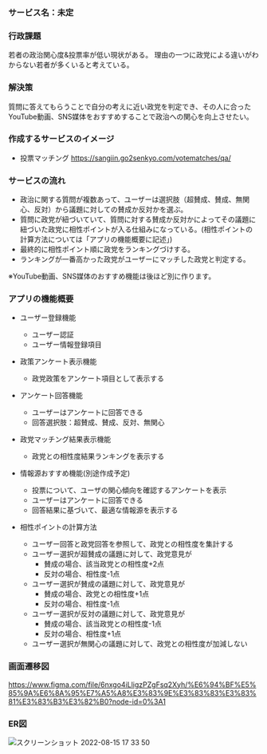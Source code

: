 ### サービス名：未定

### 行政課題
若者の政治関心度&投票率が低い現状がある。
理由の一つに政党による違いがわからない若者が多くいると考えている。

### 解決策
質問に答えてもらうことで自分の考えに近い政党を判定でき、その人に合ったYouTube動画、SNS媒体をおすすめすることで政治への関心を向上させたい。

### 作成するサービスのイメージ

- 投票マッチング https://sangiin.go2senkyo.com/votematches/qa/

### サービスの流れ

-  政治に関する質問が複数あって、ユーザーは選択肢（超賛成、賛成、無関心、反対）から議題に対しての賛成か反対かを選ぶ。
-  質問に政党が紐づいていて、質問に対する賛成か反対かによってその議題に紐づいた政党に相性ポイントが入る仕組みになっている。(相性ポイントの計算方法については「アプリの機能概要に記述」)
-  最終的に相性ポイント順に政党をランキングづけする。
-  ランキングが一番高かった政党がユーザーにマッチした政党と判定する。

※YouTube動画、SNS媒体のおすすめ機能は後ほど別に作ります。
### アプリの機能概要

- ユーザー登録機能
    - ユーザー認証
    - ユーザー情報登録項目
    
- 政策アンケート表示機能
    - 政党政策をアンケート項目として表示する
    
- アンケート回答機能
    - ユーザーはアンケートに回答できる
    - 回答選択肢：超賛成、賛成、反対、無関心
    
- 政党マッチング結果表示機能
    - 政党との相性度結果ランキングを表示する

- 情報源おすすめ機能(別途作成予定)
    - 投票について、ユーザの関心傾向を確認するアンケートを表示
    - ユーザーはアンケートに回答できる
    - 回答結果に基づいて、最適な情報源を表示する

- 相性ポイントの計算方法
    - ユーザー回答と政党回答を参照して、政党との相性度を集計する
    - ユーザー選択が超賛成の議題に対して、政党意見が
        - 賛成の場合、該当政党との相性度+2点
        - 反対の場合、相性度-1点
    - ユーザー選択が賛成の議題に対して、政党意見が
        - 賛成の場合、政党との相性度+1点
        - 反対の場合、相性度-1点
    - ユーザー選択が反対の議題に対して、政党意見が
        - 賛成の場合、該当政党との相性度-1点
        - 反対の場合、相性度+1点
    - ユーザー選択が無関心の議題に対して、政党との相性度が加減しない

### 画面遷移図
https://www.figma.com/file/6nxgo4iLligzPZgFsq2Xyh/%E6%94%BF%E5%85%9A%E6%8A%95%E7%A5%A8%E3%83%9E%E3%83%83%E3%83%81%E3%83%B3%E3%82%B0?node-id=0%3A1

### ER図
![スクリーンショット 2022-08-15 17 33 50](https://user-images.githubusercontent.com/64511596/184603228-f791e8b5-dacf-4c89-a735-066d2d293504.png)
